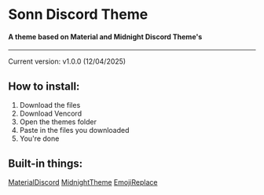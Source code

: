 # Sonn Discord Theme 
#### A theme based on Material and Midnight Discord Theme's
<hr>

Current version: v1.0.0 (12/04/2025)

## How to install:

1. Download the files
2. Download Vencord
3. Open the themes folder
4. Paste in the files you downloaded
5. You're done

## Built-in things:
[MaterialDiscord](https://betterdiscord.app/theme/MaterialDiscord)
[MidnightTheme](https://betterdiscord.app/theme/midnight)
[EmojiReplace](https://betterdiscord.app/theme/EmojiReplace)

<br>

